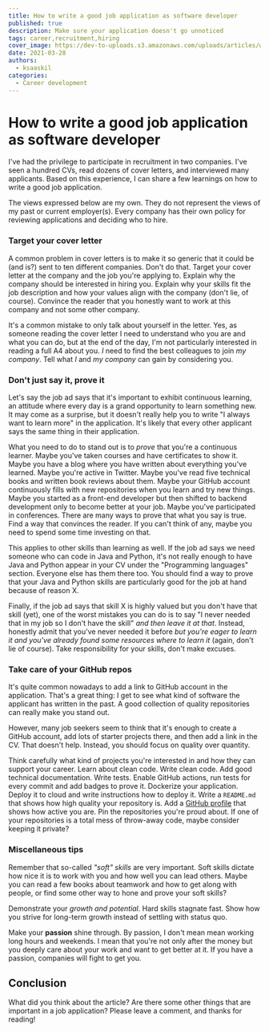 ```yaml
---
title: How to write a good job application as software developer
published: true
description: Make sure your application doesn't go unnoticed
tags: career,recruitment,hiring
cover_image: https://dev-to-uploads.s3.amazonaws.com/uploads/articles/w1ec00nfp5dkt7z1xgkf.jpg
date: 2021-03-28
authors:
  - ksaaskil
categories:
  - Career development
---
```


# How to write a good job application as software developer

I've had the privilege to participate in recruitment in two companies. I've seen a hundred CVs, read dozens of cover letters, and interviewed many applicants. Based on this experience, I can share a few learnings on how to write a good job application.

<!-- more -->

The views expressed below are my own. They do not represent the views of my past or current employer(s). Every company has their own policy for reviewing applications and deciding who to hire.

### Target your cover letter

A common problem in cover letters is to make it so generic that it could be (and is?) sent to ten different companies. Don't do that. Target your cover letter at the company and the job you're applying to. Explain why the company should be interested in hiring you. Explain why your skills fit the job description and how your values align with the company (don't lie, of course). Convince the reader that you honestly want to work at this company and not some other company.

It's a common mistake to only talk about yourself in the letter. Yes, as someone reading the cover letter I need to understand who you are and what you can do, but at the end of the day, I'm not particularly interested in reading a full A4 about you. _I_ need to find the best colleagues to join _my company_. Tell what _I_ and _my company_ can gain by considering you.

### Don't just say it, prove it

Let's say the job ad says that it's important to exhibit continuous learning, an attitude where every day is a grand opportunity to learn something new. It may come as a surprise, but it doesn't really help you to write "I always want to learn more" in the application. It's likely that every other applicant says the same thing in their application.

What you need to do to stand out is to *prove* that you're a continuous learner. Maybe you've taken courses and have certificates to show it. Maybe you have a blog where you have written about everything you've learned. Maybe you're active in Twitter. Maybe you've read five technical books and written book reviews about them. Maybe your GitHub account continuously fills with new repositories when you learn and try new things. Maybe you started as a front-end developer but then shifted to backend development only to become better at your job. Maybe you've participated in conferences. There are many ways to prove that what you say is true. Find a way that convinces the reader. If you can't think of any, maybe you need to spend some time investing on that.

This applies to other skills than learning as well. If the job ad says we need someone who can code in Java and Python, it's not really enough to have Java and Python appear in your CV under the "Programming languages" section. Everyone else has them there too. You should find a way to prove that your Java and Python skills are particularly good for the job at hand because of reason X.

Finally, if the job ad says that skill X is highly valued but you don't have that skill (yet), one of the worst mistakes you can do is to say "I never needed that in my job so I don't have the skill" _and then leave it at that_. Instead, honestly admit that you've never needed it before _but you're eager to learn it and you've already found some resources where to learn it_ (again, don't lie of course). Take responsibility for your skills, don't make excuses. 

### Take care of your GitHub repos

It's quite common nowadays to add a link to GitHub account in the application. That's a great thing: I get to see what kind of software the applicant has written in the past. A good collection of quality repositories can really make you stand out.

However, many job seekers seem to think that it's enough to create a GitHub account, add lots of starter projects there, and then add a link in the CV. That doesn't help. Instead, you should focus on quality over quantity.

Think carefully what kind of projects you're interested in and how they can support your career. Learn about clean code.  Write clean code. Add good technical documentation. Write tests. Enable GitHub actions, run tests for every commit and add badges to prove it. Dockerize your application. Deploy it to cloud and write instructions how to deploy it. Write a `README.md` that shows how high quality your repository is. Add a [GitHub profile](https://dev.to/m0nica/how-to-create-a-github-profile-readme-1paj) that shows how active you are. Pin the repositories you're proud about. If one of your repositories is a total mess of throw-away code, maybe consider keeping it private?

### Miscellaneous tips

Remember that so-called _"soft" skills_ are very important. Soft skills dictate how nice it is to work with you and how well you can lead others. Maybe you can read a few books about teamwork and how to get along with people, or find some other way to hone and prove your soft skills?

Demonstrate your _growth and potential_. Hard skills stagnate fast. Show how you strive for long-term growth instead of settling with status quo.

Make your __passion__ shine through. By passion, I don't mean mean working long hours and weekends. I mean that you're not only after the money but you deeply care about your work and want to get better at it. If you have a passion, companies will fight to get you.

## Conclusion

What did you think about the article? Are there some other things that are important in a job application? Please leave a comment, and thanks for reading!